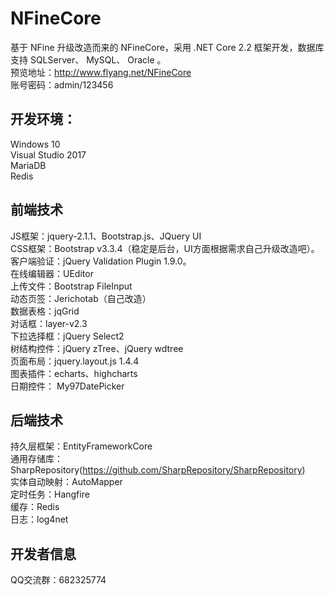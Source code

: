 # NFineCore
基于 NFine 升级改造而来的 NFineCore，采用 .NET Core 2.2 框架开发，数据库支持 SQLServer、 MySQL、 Oracle 。  
预览地址：http://www.flyang.net/NFineCore  
账号密码：admin/123456  

## 开发环境：  
Windows 10  
Visual Studio 2017  
MariaDB  
Redis  

## 前端技术  
JS框架：jquery-2.1.1、Bootstrap.js、JQuery UI  
CSS框架：Bootstrap v3.3.4（稳定是后台，UI方面根据需求自己升级改造吧）。  
客户端验证：jQuery Validation Plugin 1.9.0。  
在线编辑器：UEditor  
上传文件：Bootstrap FileInput  
动态页签：Jerichotab（自己改造）  
数据表格：jqGrid  
对话框：layer-v2.3  
下拉选择框：jQuery Select2  
树结构控件：jQuery zTree、jQuery wdtree  
页面布局：jquery.layout.js 1.4.4  
图表插件：echarts、highcharts  
日期控件： My97DatePicker  

## 后端技术  
持久层框架：EntityFrameworkCore  
通用存储库：SharpRepository(https://github.com/SharpRepository/SharpRepository)  
实体自动映射：AutoMapper  
定时任务：Hangfire  
缓存：Redis  
日志：log4net  

## 开发者信息
QQ交流群：682325774
